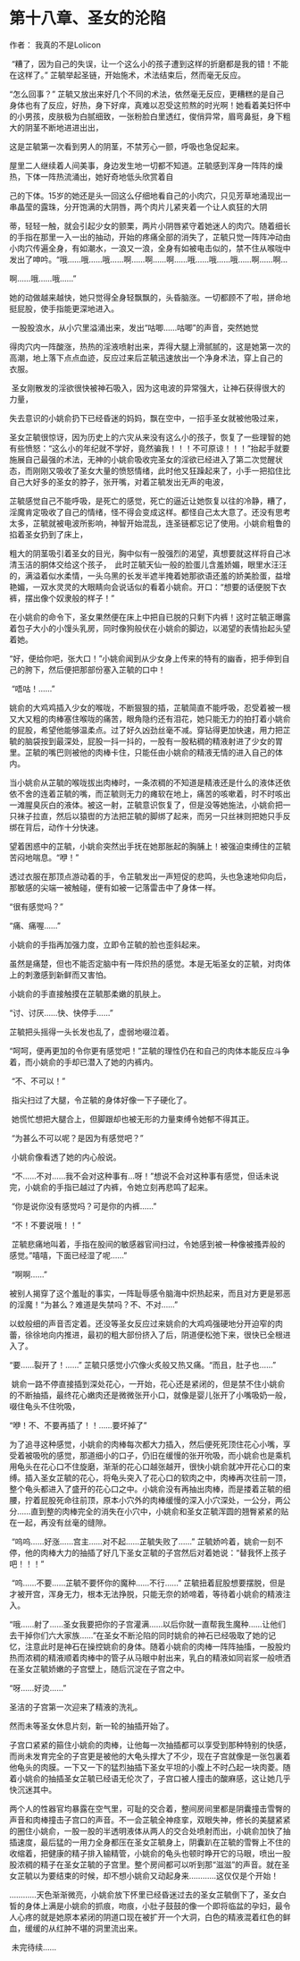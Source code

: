 # 第十八章、圣女的沦陷

作者： 我真的不是Lolicon 

 “糟了，因为自己的失误，让一个这么小的孩子遭到这样的折磨都是我的错！不能在这样了。” 芷毓举起圣链，开始施术，术法结束后，然而毫无反应。

“怎么回事？” 芷毓又放出来好几个不同的术法，依然毫无反应，更糟糕的是自己身体也有了反应，好热，身下好痒，真难以忍受这煎熬的时光啊！她看着美妇怀中的小男孩，皮肤极为白腻细致，一张粉脸白里透红，俊俏异常，眉弯鼻挺，身下粗大的阴茎不断地进进出出，

这是芷毓第一次看到男人的阴茎，不禁芳心一颤，呼吸也急促起来。 

屋里二人继续着人间美事，身边发生地一切都不知道。芷毓感到浑身一阵阵的燥热，下体一阵热流涌出，她好奇地低头欣赏着自

己的下体。15岁的她还是头一回这么仔细地看自己的小肉穴，只见芳草地涌现出一串晶莹的露珠，分开饱满的大阴唇，两个肉片儿紧夹着一个让人疯狂的大阴

蒂，轻轻一触，就会引起少女的颤栗，两片小阴唇紧守着她迷人的肉穴。随着细长的手指在那里一入一出的抽动，开始的疼痛全部的消失了，芷毓只觉一阵阵冲动由小肉穴传遍全身，有如潮水，一浪又一浪，全身有如被电击似的，禁不住从喉咙中发出了呻吟。“哦……哦……哦……啊……啊……啊……哦……哦……哦……啊……啊…

啊……哦……哦……” 

她的动做越来越快，她只觉得全身轻飘飘的，头昏脑涨。一切都顾不了啦，拼命地挺屁股，使手指能更深地进入。

 一股股浪水，从小穴里溢涌出来，发出“咕唧……咕唧”的声音，突然她觉

得肉穴内一阵酸涨，热热的淫液喷射出来，弄得大腿上滑腻腻的，这是她第一次的高潮，地上落下点点血迹，反应过来后芷毓迅速放出一个净身术法，穿上自己的 衣服。

 圣女刚散发的淫欲很快被神石吸入，因为这电波的异常强大，让神石获得很大的力量，

失去意识的小姚俞扔下已经昏迷的妈妈，飘在空中，一招手圣女就被他吸过来， 

圣女芷毓很惊讶，因为历史上的六灾从来没有这么小的孩子，恢复了一些理智的她有些愤怒：“这么小的年纪就不学好，竟然骗我！！！不可原谅！！！”抬起手就要施展自己最强的术法，无神的小姚俞吸收完圣女的淫欲已经进入了第二次觉醒状态，而刚刚又吸收了圣女大量的愤怒情绪，此时他又狂躁起来了，小手一把掐住比自己大好多的圣女的脖子，张开嘴，对着芷毓发出无声的电波，

芷毓感觉自己不能呼吸，是死亡的感觉，死亡的逼近让她恢复以往的冷静，糟了，淫魔肯定吸收了自己的情绪，怪不得会变成这样。都怪自己太大意了。还没有思考太多，芷毓就被电波所影响，神智开始混乱，连圣链都忘记了使用。小姚俞粗鲁的掐着圣女扔到了床上，

粗大的阴茎吸引着圣女的目光，胸中似有一股强烈的渴望，真想要就这样将自己冰清玉洁的胴体交给这个孩子，　此时芷毓天仙一般的脸蛋儿含羞娇媚，眼里水汪汪的，满溢着似水柔情，一头乌黑的长发半遮半掩着她那欲语还羞的娇美脸蛋，益增艳媚，一双水灵灵的大眼睛向会说话似的看着小姚俞。开口：“想要的话便脱下衣裤，摆出像个奴隶般的样子！”

在小姚俞的命令下，圣女果然便在床上中把自已脱的只剩下内裤！这时芷毓正曝露着包子大小的小馒头乳房，同时像狗般伏在小姚俞的脚边，以渴望的表情抬起头望着她。

“好，便给你吧，张大口！”小姚俞闻到从少女身上传来的特有的幽香，把手伸到自己的胯下，然后便把那部份塞入芷毓的口中！

 “唔咕！……”

姚俞的大鸡鸡插入少女的喉咙，不断狠狠的插，芷毓简直不能呼吸，忍受着被一根又大又粗的肉棒塞住喉咙的痛苦，眼角隐约还有泪花，她只能无力的拍打着小姚俞的屁股，希望他能够温柔点。过了好久凶劲丝毫不减。穿钻得更加快速，用力把芷毓的脑袋按到最深处，屁股一抖一抖的，一股有一股粘稠的精液射进了少女的胃里。芷毓的嘴巴则被他的肉棒卡住，只能任由小姚俞的精液无情的进入自己的体内。

当小姚俞从芷毓的喉咙拔出肉棒时，一条浓稠的不知道是精液还是什么的液体还依依不舍的连着芷毓的嘴，而芷毓则无力的瘫软在地上，痛苦的咳嗽着，时不时咳出一滩腥臭灰白的液体。被这一射，芷毓意识恢复了，但是没等她施法，小姚俞把一只袜子拉直，然后以猿辔的方法把芷毓的脚绑了起来，而另一只丝袜则把她只手反绑在背后，动作十分快速。

望着困惑中的芷毓，小姚俞突然出手抚在她那胀起的胸脯上！被强迫束缚住的芷毓苦闷地喘息。“咿！”

透过衣服在那顶点游动着的手，令芷毓发出一声短促的悲鸣，头也急速地仰向后，那敏感的尖端一被触碰，便有如被一记落雷击中了身体一样。 

“很有感觉吗？” 

“痛、痛喔……” 

小姚俞的手指再加强力度，立即令芷毓的脸也歪斜起来。 

虽然是痛楚，但也不能否定脑中有一阵炽热的感觉。本是无垢圣女的芷毓，对肉体上的刺激感到新鲜而又害怕。 

小姚俞的手直接触摸在芷毓那柔嫩的肌肤上。 

“讨、讨厌……快、快停手……” 

芷毓把头摇得一头长发也乱了，虚弱地啜泣着。 

“呵呵，便再更加的令你更有感觉吧！”芷毓的理性仍在和自己的肉体本能反应斗争着，而小姚俞的手却已潜入了她的内裤内。

 “不、不可以！”

 指尖扫过了大腿，令芷毓的身体好像一下子硬化了。

 她慌忙想把大腿合上，但脚跟却也被无形的力量束缚令她郁不得其正。

 “为甚么不可以呢？是因为有感觉吧？”

 小姚俞像看透了她的内心般说。

 “不……不对……我不会对这种事有…呀！”想说不会对这种事有感觉，但话未说完，小姚俞的手指已越过了内裤，令她立刻再悲鸣了起来。

 “你是说你没有感觉吗？可是你的内裤……”

 “不！不要说哦！！”

 芷毓悲痛地叫着，手指在股间的敏感器官间扫过，令她感到被一种像被搔弄般的感觉。”嘻嘻，下面已经湿了呢……”

 ”啊啊……”

被别人揭穿了这个羞耻的事实，一阵耻辱感令脑海中炽热起来，而且对方更是邪恶的淫魔！“为甚么？难道是失禁吗？不、不对……”

以蚊般细的声音否定着。还没等圣女反应过来姚俞的大鸡鸡强硬地分开迫窄的肉蕾，徐徐地向内推进，最初的粗大部份挤入了后，阴道便松弛下来，很快已全根进入了。

“要……裂开了！……” 芷毓只感觉小穴像火炙般又热又痛。“而且，肚子也……”

 姚俞一路不停直接插到深处花心，一开始，花心还是紧闭的，但是禁不住小姚俞的不断抽插，最终花心嫩肉还是微微张开小口，就像是婴儿张开了小嘴吸奶一般，啜住龟头不住吮吸，

“咿！不、不要再插了！！……要坏掉了” 

为了追寻这种感觉，小姚俞的肉棒每次都大力插入，然后便死死顶住花心小嘴，享受着被吸吮的感觉，那道细小的口子，仍旧在缓慢的张开吮吸，而小姚俞也是乘机用龟头在花心口不住旋磨，渐渐的花心口越张越开，很快小姚俞就冲开花心口的束缚。插入圣女芷毓的花心，将龟头突入了花心口的软肉之中，肉棒再次往前一顶，整个龟头都进入了盛开的花心口之中。小姚俞没有再抽出肉棒，而是搂着芷毓的细腰，拧着屁股死命往前顶，原本小穴外的肉棒缓慢的深入小穴深处，一公分，两公分……直到整的肉棒完全的消失在小穴中，小姚俞和圣女芷毓浑圆的翘臀紧紧的贴在一起，再没有丝毫的缝隙。

 “呜呜……好涨……宫主……对不起……芷毓失败了……” 芷毓娇吟着，姚俞一刻不停，他的肉棒大力的抽插了好几下圣女芷毓的子宫然后对着她说：“替我怀上孩子吧！！！”

 “呜……不要……芷毓不要怀你的魔种……不行……” 芷毓扭着屁股想要摆脱，但是才被开宫，浑身无力，根本无法挣脱，只能无奈的娇啼着，等待着小姚俞的精液注入。

“哦……射了……圣女我要把你的子宫灌满……以后你就一直帮我生魔种……让他们去干掉你们六大家族……”在圣女不断沦陷的同时姚俞的神石已经吸取了她的记忆，注意此时是神石在操控姚俞的身体。随着小姚俞的肉棒一阵阵抽搐，一股股灼热而浓稠的精液顺着肉棒中的管子从马眼中射出来，乳白的精液如同岩浆一般喷洒在圣女芷毓娇嫩的子宫壁上，随后沉淀在子宫之中。

“呀……好烫……” 

圣洁的子宫第一次迎来了精液的洗礼。 

然而未等圣女休息片刻，新一轮的抽插开始了。 

子宫口紧紧的箍住小姚俞的肉棒，让他每一次抽插都可以享受到那种特别的快感，而尚未发育完全的子宫更是被他的大龟头撑大了不少，现在子宫就像是一张包裏着他龟头的肉膜。一下又一下的猛烈抽插下圣女平坦的小腹上不时凸起一块肉菱。随着小姚俞的抽插圣女芷毓已经语无伦次了，子宫口被人撞击的酸麻感，这让她几乎快沉迷其中。

两个人的性器官均暴露在空气里，可耻的交合着，整间房间里都是阴囊撞击雪臀的声音和肉棒撞击子宫口的声音。不一会芷毓全神痉挛，双眼失神，修长的美腿紧紧的圈住小姚俞，一股一股的半透明液体从两人的交合处喷射而出，小姚俞加快了抽插速度，最后猛的一用力全身都压在圣女芷毓身上，阴囊趴在芷毓的雪臀上不住的收缩着，把健康的精子排入输精管，小姚俞的龟头也顿时睁开它的马眼，喷出一股股浓稠的精子在圣女芷毓的子宫里。整个房间都可以听到那“滋滋”的声音。就在圣女芷毓以为要结束的时候，却不想小姚俞又动起身来…………这仅仅是个开始！

…………天色渐渐微亮，小姚俞放下怀里已经昏迷过去的圣女芷毓倒下了，圣女白皙的身体上满是小姚俞的抓痕，吻痕，小肚子鼓鼓的像一个即将临盆的孕妇，最令人心疼的就是她原本紧闭的阴道口现在被扩开一个大洞，白色的精液混着红色的鲜血，缓缓的从红肿不堪的洞里流出来。

 未完待续……

